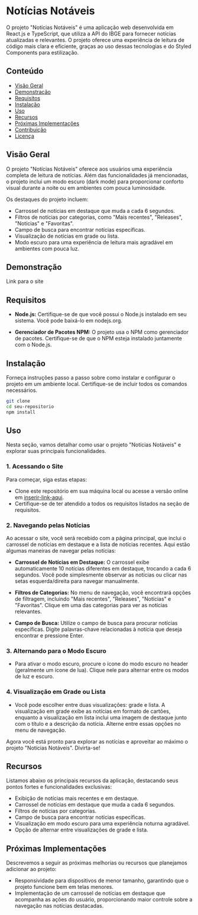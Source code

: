 # Notícias Notáveis

O projeto "Notícias Notáveis" é uma aplicação web desenvolvida em React.js e TypeScript, que utiliza a API do IBGE para fornecer notícias atualizadas e relevantes. O projeto oferece uma experiência de leitura de código mais clara e eficiente, graças ao uso dessas tecnologias e do Styled Components para estilização.

## Conteúdo

- [Visão Geral](#visão-geral)
- [Demonstração](#demonstração)
- [Requisitos](#requisitos)
- [Instalação](#instalação)
- [Uso](#uso)
- [Recursos](#recursos)
- [Próximas Implementações](#próximas-implementações)
- [Contribuição](#contribuição)
- [Licença](#licença)

## Visão Geral

O projeto "Notícias Notáveis" oferece aos usuários uma experiência completa de leitura de notícias. Além das funcionalidades já mencionadas, o projeto inclui um modo escuro (dark mode) para proporcionar conforto visual durante a noite ou em ambientes com pouca luminosidade.

Os destaques do projeto incluem:

- Carrossel de notícias em destaque que muda a cada 6 segundos.
- Filtros de notícias por categorias, como "Mais recentes", "Releases", "Notícias" e "Favoritas".
- Campo de busca para encontrar notícias específicas.
- Visualização de notícias em grade ou lista.
- Modo escuro para uma experiência de leitura mais agradável em ambientes com pouca luz.

## Demonstração

Link para o site

## Requisitos

- **Node.js:** Certifique-se de que você possui o Node.js instalado em seu sistema. Você pode baixá-lo em nodejs.org.

- **Gerenciador de Pacotes NPM:** O projeto usa o NPM como gerenciador de pacotes. Certifique-se de que o NPM esteja instalado juntamente com o Node.js.

## Instalação

Forneça instruções passo a passo sobre como instalar e configurar o projeto em um ambiente local. Certifique-se de incluir todos os comandos necessários.

```bash
git clone 
cd seu-repositorio
npm install
```

## Uso

Nesta seção, vamos detalhar como usar o projeto "Notícias Notáveis" e explorar suas principais funcionalidades.

### 1. Acessando o Site

Para começar, siga estas etapas:

- Clone este repositório em sua máquina local ou acesse a versão online em [inserir-link-aqui](inserir-link-aqui).
- Certifique-se de ter atendido a todos os requisitos listados na seção de requisitos.

### 2. Navegando pelas Notícias

Ao acessar o site, você será recebido com a página principal, que inclui o carrossel de notícias em destaque e a lista de notícias recentes. Aqui estão algumas maneiras de navegar pelas notícias:

- **Carrossel de Notícias em Destaque:** O carrossel exibe automaticamente 10 notícias diferentes em destaque, trocando a cada 6 segundos. Você pode simplesmente observar as notícias ou clicar nas setas esquerda/direita para navegar manualmente.

- **Filtros de Categorias:** No menu de navegação, você encontrará opções de filtragem, incluindo "Mais recentes", "Releases", "Notícias" e "Favoritas". Clique em uma das categorias para ver as notícias relevantes.

- **Campo de Busca:** Utilize o campo de busca para procurar notícias específicas. Digite palavras-chave relacionadas à notícia que deseja encontrar e pressione Enter.

### 3. Alternando para o Modo Escuro

- Para ativar o modo escuro, procure o ícone do modo escuro no header (geralmente um ícone de lua). Clique nele para alternar entre os modos de luz e escuro.

### 4. Visualização em Grade ou Lista

- Você pode escolher entre duas visualizações: grade e lista. A visualização em grade exibe as notícias em formato de cartões, enquanto a visualização em lista inclui uma imagem de destaque junto com o título e a descrição da notícia. Alterne entre essas opções no menu de navegação.

Agora você está pronto para explorar as notícias e aproveitar ao máximo o projeto "Notícias Notáveis". Divirta-se!

## Recursos

Listamos abaixo os principais recursos da aplicação, destacando seus pontos fortes e funcionalidades exclusivas:

- Exibição de notícias mais recentes e em destaque.
- Carrossel de notícias em destaque que muda a cada 6 segundos.
- Filtros de notícias por categorias.
- Campo de busca para encontrar notícias específicas.
- Visualização em modo escuro para uma experiência noturna agradável.
- Opção de alternar entre visualizações de grade e lista.

## Próximas Implementações

Descrevemos a seguir as próximas melhorias ou recursos que planejamos adicionar ao projeto:

- Responsividade para dispositivos de menor tamanho, garantindo que o projeto funcione bem em telas menores.
- Implementação de um carrossel de notícias em destaque que acompanha as ações do usuário, proporcionando maior controle sobre a navegação nas notícias destacadas.
